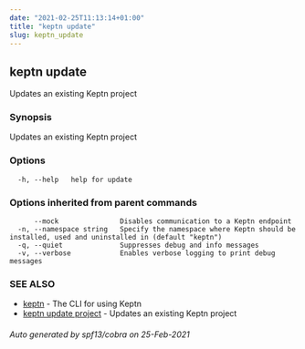 ```yaml
---
date: "2021-02-25T11:13:14+01:00"
title: "keptn update"
slug: keptn_update
---
```

## keptn update

Updates an existing Keptn project

### Synopsis

Updates an existing Keptn project

### Options

```
  -h, --help   help for update
```

### Options inherited from parent commands

```
      --mock               Disables communication to a Keptn endpoint
  -n, --namespace string   Specify the namespace where Keptn should be installed, used and uninstalled in (default "keptn")
  -q, --quiet              Suppresses debug and info messages
  -v, --verbose            Enables verbose logging to print debug messages
```

### SEE ALSO

* [keptn](../keptn/)	 - The CLI for using Keptn
* [keptn update project](../keptn_update_project/)	 - Updates an existing Keptn project

###### Auto generated by spf13/cobra on 25-Feb-2021
